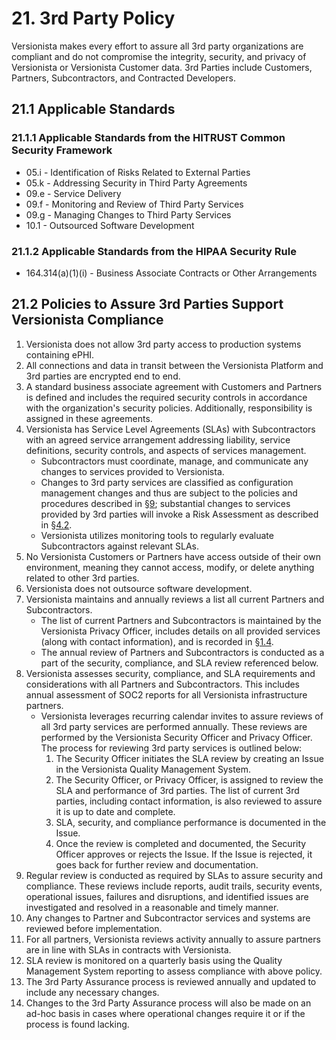 # 21. 3rd Party Policy

Versionista makes every effort to assure all 3rd party organizations are
compliant and do not compromise the integrity, security, and privacy of
Versionista or Versionista Customer data. 3rd Parties include Customers,
Partners, Subcontractors, and Contracted Developers.

## 21.1 Applicable Standards

### 21.1.1 Applicable Standards from the HITRUST Common Security Framework

- 05.i - Identification of Risks Related to External Parties
- 05.k - Addressing Security in Third Party Agreements
- 09.e - Service Delivery
- 09.f - Monitoring and Review of Third Party Services
- 09.g - Managing Changes to Third Party Services
- 10.1 - Outsourced Software Development

### 21.1.2 Applicable Standards from the HIPAA Security Rule

- 164.314(a)(1)(i) - Business Associate Contracts or Other Arrangements

## 21.2 Policies to Assure 3rd Parties Support Versionista Compliance

1. Versionista does not allow 3rd party access to production systems containing
   ePHI.
2. All connections and data in transit between the Versionista Platform and 3rd
   parties are encrypted end to end.
3. A standard business associate agreement with Customers and Partners is
   defined and includes the required security controls in accordance with the
   organization's security policies. Additionally, responsibility is assigned in
   these agreements.
4. Versionista has Service Level Agreements (SLAs) with Subcontractors with an
   agreed service arrangement addressing liability, service definitions,
   security controls, and aspects of services management.
   - Subcontractors must coordinate, manage, and communicate any changes to
     services provided to Versionista.
   - Changes to 3rd party services are classified as configuration management
     changes and thus are subject to the policies and procedures described in
     [§9](#9-configuration-management-policy); substantial changes to services
     provided by 3rd parties will invoke a Risk Assessment as described in
     [§4.2](#4-2-risk-management-policies).
   - Versionista utilizes monitoring tools to regularly evaluate Subcontractors
     against relevant SLAs.
5. No Versionista Customers or Partners have access outside of their own
   environment, meaning they cannot access, modify, or delete anything related
   to other 3rd parties.
6. Versionista does not outsource software development.
7. Versionista maintains and annually reviews a list all current Partners and
   Subcontractors.
   - The list of current Partners and Subcontractors is maintained by the
     Versionista Privacy Officer, includes details on all provided services
     (along with contact information), and is recorded in
     [§1.4](#1-4-datica-organizational-concepts).
   - The annual review of Partners and Subcontractors is conducted as a part of
     the security, compliance, and SLA review referenced below.
8. Versionista assesses security, compliance, and SLA requirements and
   considerations with all Partners and Subcontractors. This includes annual
   assessment of SOC2 reports for all Versionista infrastructure partners.
   - Versionista leverages recurring calendar invites to assure reviews of all
     3rd party services are performed annually. These reviews are performed by
     the Versionista Security Officer and Privacy Officer. The process for
     reviewing 3rd party services is outlined below:
     1. The Security Officer initiates the SLA review by creating an Issue in
        the Versionista Quality Management System.
     2. The Security Officer, or Privacy Officer, is assigned to review the SLA
        and performance of 3rd parties. The list of current 3rd parties,
        including contact information, is also reviewed to assure it is up to
        date and complete.
     3. SLA, security, and compliance performance is documented in the Issue.
     4. Once the review is completed and documented, the Security Officer
        approves or rejects the Issue. If the Issue is rejected, it goes back
        for further review and documentation.
9. Regular review is conducted as required by SLAs to assure security and
   compliance. These reviews include reports, audit trails, security events,
   operational issues, failures and disruptions, and identified issues are
   investigated and resolved in a reasonable and timely manner.
10. Any changes to Partner and Subcontractor services and systems are reviewed
    before implementation.
11. For all partners, Versionista reviews activity annually to assure partners
    are in line with SLAs in contracts with Versionista.
12. SLA review is monitored on a quarterly basis using the Quality Management
    System reporting to assess compliance with above policy.
13. The 3rd Party Assurance process is reviewed annually and updated to include
    any necessary changes.
14. Changes to the 3rd Party Assurance process will also be made on an ad-hoc
    basis in cases where operational changes require it or if the process is
    found lacking.
